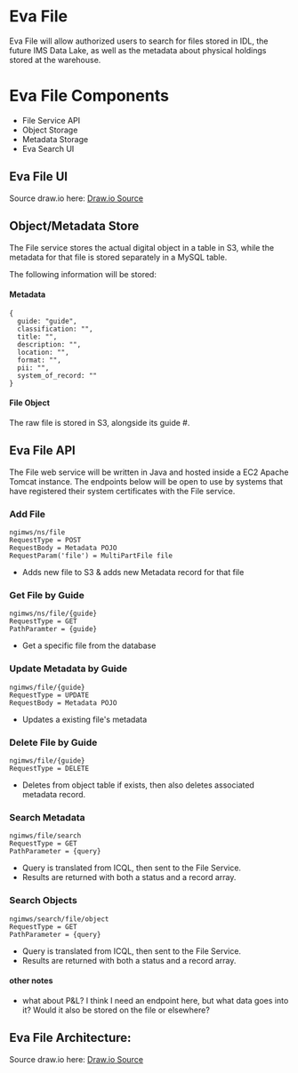 # Eva File

Eva File will allow authorized users to search for files stored in IDL, the future IMS Data Lake, as well as the metadata about physical holdings stored at the warehouse.

# Eva File Components

- File Service API
- Object Storage
- Metadata Storage
- Eva Search UI

## Eva File UI

Source draw.io
here: [Draw.io Source](https://app.diagrams.net/#HRMSLowside%2Frmslow%2Fmaster%2FDrawings%2FEva%2FSearch%2FEva%20Search.drawio)

## Object/Metadata Store

The File service stores the actual digital object in a table in S3, while the metadata for that file is stored separately in a MySQL table.

The following information will be stored:

#### Metadata
```json5
{
  guide: "guide",
  classification: "",
  title: "",
  description: "",
  location: "",
  format: "",
  pii: "",
  system_of_record: ""
}
```

#### File Object
The raw file is stored in S3, alongside its guide #.

## Eva File API
The File web service will be written in Java and hosted inside a EC2 Apache Tomcat instance.
The endpoints below will be open to use by systems that have registered their system certificates with the File service.

### Add File
```
ngimws/ns/file
RequestType = POST
RequestBody = Metadata POJO
RequestParam('file') = MultiPartFile file
```
* Adds new file to S3 & adds new Metadata record for that file

### Get File by Guide
```
ngimws/ns/file/{guide}
RequestType = GET
PathParamter = {guide}
```
* Get a specific file from the database

### Update Metadata by Guide
```
ngimws/file/{guide}
RequestType = UPDATE
RequestBody = Metadata POJO
```
* Updates a existing file's metadata

### Delete File by Guide
```
ngimws/file/{guide}
RequestType = DELETE
```
* Deletes from object table if exists, then also deletes associated metadata record.

### Search Metadata
```
ngimws/file/search
RequestType = GET
PathParameter = {query}
```
* Query is translated from ICQL, then sent to the File Service.
* Results are returned with both a status and a record array.

### Search Objects
```
ngimws/search/file/object
RequestType = GET
PathParameter = {query}
```
* Query is translated from ICQL, then sent to the File Service.
* Results are returned with both a status and a record array.

#### other notes
* what about P&L? I think I need an endpoint here, but what data goes into it? Would it also be stored on the file or elsewhere?

## Eva File Architecture:

Source draw.io
here: [Draw.io Source](https://app.diagrams.net/#HRMSLowside%2Frmslow%2Fmaster%2FDrawings%2FEva%2FArchitecture%2FMainArchitecture.drawio)
